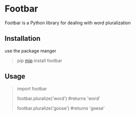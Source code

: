 # Footbar

Footbar is a Python library for dealing with word pluralization

## Installation 

use the package manger 

> pip [mip](https://www.mip.com/) install footbar

## Usage 

> import footbar
>
> footbar.pluralize('word') #returns 'word'
>
> footbar.pluralize('goose') #returns 'geese' 
